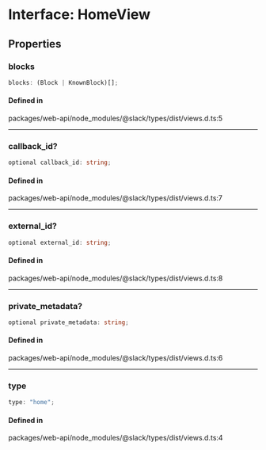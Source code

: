 # Interface: HomeView

## Properties

### blocks

```ts
blocks: (Block | KnownBlock)[];
```

#### Defined in

packages/web-api/node\_modules/@slack/types/dist/views.d.ts:5

***

### callback\_id?

```ts
optional callback_id: string;
```

#### Defined in

packages/web-api/node\_modules/@slack/types/dist/views.d.ts:7

***

### external\_id?

```ts
optional external_id: string;
```

#### Defined in

packages/web-api/node\_modules/@slack/types/dist/views.d.ts:8

***

### private\_metadata?

```ts
optional private_metadata: string;
```

#### Defined in

packages/web-api/node\_modules/@slack/types/dist/views.d.ts:6

***

### type

```ts
type: "home";
```

#### Defined in

packages/web-api/node\_modules/@slack/types/dist/views.d.ts:4
